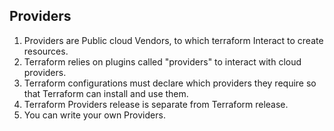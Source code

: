 ## Providers

1. Providers are Public cloud Vendors, to which terraform Interact to create resources.
2. Terraform relies on plugins called "providers" to interact with cloud providers.
3. Terraform configurations must declare which providers they require so that
Terraform can install and use them.
4. Terraform Providers release is separate from Terraform release.
5. You can write your own Providers.
